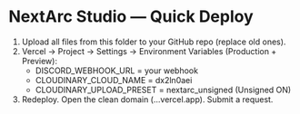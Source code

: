 
# NextArc Studio — Quick Deploy
1) Upload all files from this folder to your GitHub repo (replace old ones).
2) Vercel → Project → Settings → Environment Variables (Production + Preview):
   - DISCORD_WEBHOOK_URL = your webhook
   - CLOUDINARY_CLOUD_NAME = dx2ln0aei
   - CLOUDINARY_UPLOAD_PRESET = nextarc_unsigned (Unsigned ON)
3) Redeploy. Open the clean domain (…vercel.app). Submit a request.
